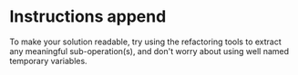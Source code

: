 # Instructions append

To make your solution readable, try using the refactoring tools to extract any meaningful sub-operation(s), and don't worry about using well named temporary variables.